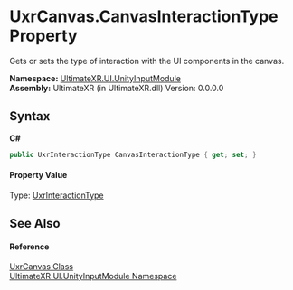 # UxrCanvas.CanvasInteractionType Property 
 

Gets or sets the type of interaction with the UI components in the canvas.

**Namespace:**&nbsp;<a href="N_UltimateXR_UI_UnityInputModule">UltimateXR.UI.UnityInputModule</a><br />**Assembly:**&nbsp;UltimateXR (in UltimateXR.dll) Version: 0.0.0.0

## Syntax

**C#**<br />
``` C#
public UxrInteractionType CanvasInteractionType { get; set; }
```


#### Property Value
Type: <a href="T_UltimateXR_UI_UnityInputModule_UxrInteractionType">UxrInteractionType</a>

## See Also


#### Reference
<a href="T_UltimateXR_UI_UnityInputModule_UxrCanvas">UxrCanvas Class</a><br /><a href="N_UltimateXR_UI_UnityInputModule">UltimateXR.UI.UnityInputModule Namespace</a><br />